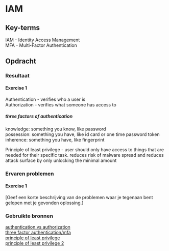 # IAM


## Key-terms
IAM - Identity Access Management  
MFA - Multi-Factor Authentication  


## Opdracht
### Resultaat
#### Exercise 1
Authentication - verifies who a user is  
Authorization - verifies what someone has access to  

##### three factors of authentication  
knowledge: something you know, like password  
possession: something you have, like id card or one time password token  
inherence: something you have, like fingerprint  

Principle of least privilege - user should only have access to things that are needed for their specific task. reduces risk of malware spread and reduces attack surface by only unlocking the minimal amount

### Ervaren problemen
#### Exercise 1
[Geef een korte beschrijving van de problemen waar je tegenaan bent gelopen met je gevonden oplossing.]

### Gebruikte bronnen
[authentication vs authorization](https://auth0.com/docs/get-started/identity-fundamentals/authentication-and-authorization)  
[three factor authentication/mfa](https://www.techtarget.com/searchsecurity/definition/three-factor-authentication-3FA)  
[principle of least privilege](https://en.wikipedia.org/wiki/Principle_of_least_privilege)  
[principle of least privilege 2](https://www.paloaltonetworks.com/cyberpedia/what-is-the-principle-of-least-privilege)  